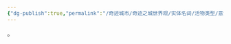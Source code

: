 ```yaml
---
{"dg-publish":true,"permalink":"/奇迹城市/奇迹之城世界观/实体名词/活物类型/意识体/高熵值意识体/","dgPassFrontmatter":true}
---
```


。